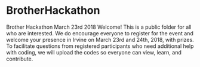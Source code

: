 # BrotherHackathon
Brother Hackathon March 23rd 2018
Welcome! This is a public folder for all who are interested. We do encourage everyone to register for the event and welcome your presence in Irvine on March 23rd and 24th, 2018, with prizes.
To facilitate questions from registered participants who need additional help with coding, we will upload the codes so everyone can view, learn, and contribute. 
